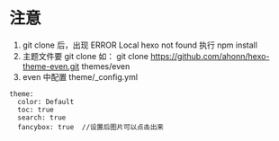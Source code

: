 # 注意
1. git clone 后，出现 ERROR Local hexo not found 执行 npm install
2. 主题文件要 git clone  如： git clone https://github.com/ahonn/hexo-theme-even.git themes/even
3. even 中配置 theme/_config.yml 
```
theme:
  color: Default
  toc: true
  search: true
  fancybox: true  //设置后图片可以点击出来
```
